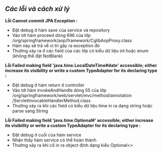 ***Các lỗi và cách xử lý***
-
**Lỗi Cannot commit JPA Exception :**
- Đặt debug ở hàm save của service và repository
- Vào tới hàm proceed dòng 696 của lớp /org/springframework/aop/framework/CglibAopProxy.class
- Hàm này sẽ trả về vị trí gây ra exception đó 
- Thường xảy ra ở các field của các lớp có kiểu dữ liệu int hoặc enum (không thể đặt NotBlank)

**Lỗi Failed making field 'java.time.LocalDateTime#date' accessible; either increase its visibility or 
write a custom TypeAdapter for its declaring type :**
- Đặt debug ở hàm return ở controller 
- Vào tới hàm invokeAndHandle dòng 55 của lớp /org/springframework/web/servlet/mvc/method/annotation
/ServletInvocableHandlerMethod.class
- Thường xảy ra khi các field có kiểu dữ liệu time in ra dạng string hoặc parse sang String

**Lỗi Failed making field 'java.time.Optional#' accessible; either increase its visibility or
write a custom TypeAdapter for its declaring type :**
- Đặt debug ở cuối của hàm service 
- Nhận thấy hàm service có thể hoàn thành 
- Thường xảy ra khi cố in ra object định dạng kiểu Optional<> 